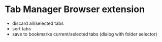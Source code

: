 # Tab Manager Browser extension

- discard all/selected tabs
- sort tabs
- save to bookmarks current/selected tabs (dialog with folder selector)
